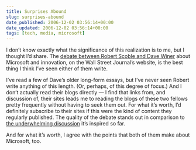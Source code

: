 ```yaml
---
title: Surprises Abound
slug: surprises-abound
date_published: 2006-12-02 03:56:14+00:00
date_updated: 2006-12-02 03:56:14+00:00
tags: [tech, media, microsoft]
---
```

I don’t know exactly what the significance of this realization is to me, but I thought I’d share. The [debate between Robert Scoble and Dave Winer](http://online.wsj.com/public/article/SB116490323676636989-HnHPKLzkyy9xKy2wnokbd2bc_bE_20071130.html?mod=blogs) about Microsoft and innovation, on the Wall Street Journal’s website, is the best thing I think I’ve seen either of them write.

I’ve read a few of Dave’s older long-form essays, but I’ve never seen Robert write anything of this length. (Or, perhaps, of this degree of focus.) And I don’t actually read their blogs directly — I find that links from, and discussion of, their sites leads me to reading the blogs of these two fellows pretty frequently without having to seek them out. For what it’s worth, I’d definitely subscribe to their sites if this were the kind of content they regularly published. The quality of the debate stands out in comparison to [the underwhelming discussion](http://forums.wsj.com/viewtopic.php?t=122) it’s inspired so far.

And for what it’s worth, I agree with the points that both of them make about Microsoft, too.
